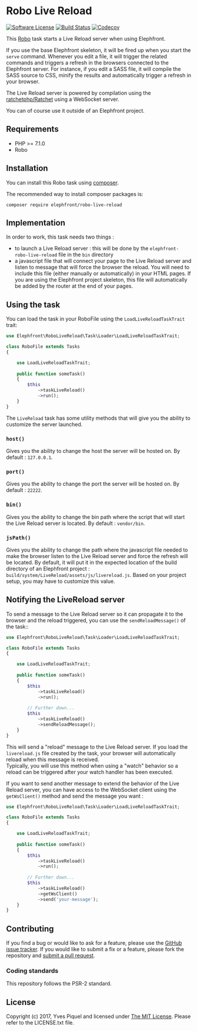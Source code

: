 # Robo Live Reload

[![Software License](https://img.shields.io/badge/license-MIT-brightgreen.svg?branch=master)](LICENSE.txt)
[![Build Status](https://travis-ci.org/elephfront/robo-live-reload.svg?branch=master)](https://travis-ci.org/elephfront/robo-live-reload)
[![Codecov](https://img.shields.io/codecov/c/github/elephfront/robo-live-reload.svg)](https://github.com/elephfront/robo-live-reload)

This [Robo](https://github.com/consolidation/robo) task starts a Live Reload server when using Elephfront.

If you use the base Elephfront skeleton, it will be fired up when you start the `serve` command. Whenever you edit a file, it will trigger the related commands and triggers a refresh in the browsers connected to the Elephfront server. For instance, if you edit a SASS file, it will compile the SASS source to CSS, minify the results and automatically trigger a refresh in your browser.

The Live Reload server is powered by compilation using the [ratchetphp/Ratchet](https://github.com/ratchetphp/Ratchet) using a WebSocket server.

You can of course use it outside of an Elephfront project. 

## Requirements

- PHP >= 7.1.0
- Robo

## Installation

You can install this Robo task using [composer](http://getcomposer.org).

The recommended way to install composer packages is:

```
composer require elephfront/robo-live-reload
```

## Implementation

In order to work, this task needs two things : 

- to launch a Live Reload server : this will be done by the `elephfront-robo-live-reload` file in the `bin` directory
- a javascript file that will connect your page to the Live Reload server and listen to message that will force the browser the reload. You will need to include this file (either manually or automatically) in your HTML pages. If you are using the Elephfront project skeleton, this file will automatically be added by the router at the end of your pages.

## Using the task

You can load the task in your RoboFile using the `LoadLiveReloadTaskTrait` trait:

```php
use Elephfront\RoboLiveReload\Task\Loader\LoadLiveReloadTaskTrait;

class RoboFile extends Tasks
{

    use LoadLiveReloadTaskTrait;
    
    public function someTask()
    {
        $this
            ->taskLiveReload()
            ->run();
    }
}
```

The `LiveReload` task has some utility methods that will give you the ability to customize the server launched.

### `host()`

Gives you the ability to change the host the server will be hosted on. By default : `127.0.0.1`.

### `port()`

Gives you the ability to change the port the server will be hosted on. By default : `22222`.

### `bin()`

Gives you the ability to change the bin path where the script that will start the Live Reload server is located. By default : `vendor/bin`.

### `jsPath()`

Gives you the ability to change the path where the javascript file needed to make the browser listen to the Live Reload server and force the refresh will be located. By default, it will put it in the expected location of the build directory of an Elephfront project : `build/system/LiveReload/assets/js/livereload.js`. Based on your project setup, you may have to customize this value.

## Notifying the LiveReload server

To send a message to the Live Reload server so it can propagate it to the browser and the reload triggered, you can use the `sendReloadMessage()` of the task::
 
```php
use Elephfront\RoboLiveReload\Task\Loader\LoadLiveReloadTaskTrait;

class RoboFile extends Tasks
{

    use LoadLiveReloadTaskTrait;
    
    public function someTask()
    {
        $this
            ->taskLiveReload()
            ->run();
            
        // Further down...
        $this
            ->taskLiveReload()
            ->sendReloadMessage();
    }
}
```

This will send a "reload" message to the Live Reload server. If you load the `livereload.js` file created by the task, your browser will automatically reload when this message is received.  
Typically, you will use this method when using a "watch" behavior so a reload can be triggered after your watch handler has been executed.

If you want to send another message to extend the behavior of the Live Reload server, you can have access to the WebSocket client using the `getWsClient()` method and send the message you want :

```php
use Elephfront\RoboLiveReload\Task\Loader\LoadLiveReloadTaskTrait;

class RoboFile extends Tasks
{

    use LoadLiveReloadTaskTrait;
    
    public function someTask()
    {
        $this
            ->taskLiveReload()
            ->run();
            
        // Further down...
        $this
            ->taskLiveReload()
            ->getWsClient()
            ->send('your-message');
    }
}
```

## Contributing

If you find a bug or would like to ask for a feature, please use the [GitHub issue tracker](https://github.com/Elephfront/robo-live-reload/issues).
If you would like to submit a fix or a feature, please fork the repository and [submit a pull request](https://github.com/Elephfront/robo-live-reload/pulls).

### Coding standards

This repository follows the PSR-2 standard. 

## License

Copyright (c) 2017, Yves Piquel and licensed under [The MIT License](http://opensource.org/licenses/mit-license.php).
Please refer to the LICENSE.txt file.
